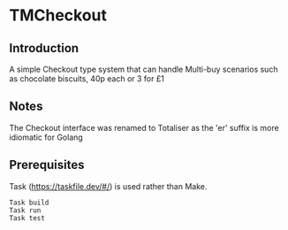 # TMCheckout

## Introduction
A simple Checkout type system that can handle Multi-buy scenarios such as chocolate biscuits, 40p each or 3 for £1

## Notes
The Checkout interface was renamed to Totaliser as the 'er' suffix is more idiomatic for Golang

## Prerequisites
Task (https://taskfile.dev/#/) is used rather than Make.
``` shell
Task build
Task run
Task test
```

